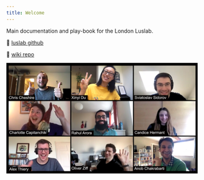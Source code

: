 ```yaml
---
title: Welcome
---
```


Main documentation and play-book for the London Luslab.

🐙 [luslab github](https://github.com/luslab)

🐙 [wiki repo](https://github.com/luslab/luslab.github.io)

![Lab photo](images/lab-photo-edit.png)
